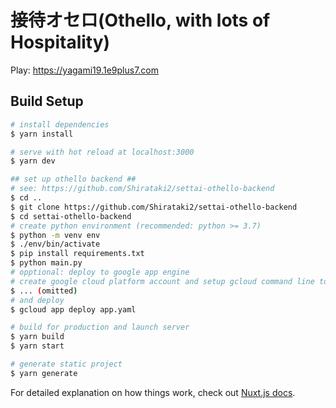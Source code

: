 # 接待オセロ(Othello, with lots of Hospitality)

Play: https://yagami19.1e9plus7.com

## Build Setup

``` bash
# install dependencies
$ yarn install

# serve with hot reload at localhost:3000
$ yarn dev

## set up othello backend ##
# see: https://github.com/Shirataki2/settai-othello-backend
$ cd ..
$ git clone https://github.com/Shirataki2/settai-othello-backend
$ cd settai-othello-backend
# create python environment (recommended: python >= 3.7)
$ python -m venv env
$ ./env/bin/activate
$ pip install requirements.txt
$ python main.py
# opptional: deploy to google app engine
# create google cloud platform account and setup gcloud command line tools
$ ... (omitted)
# and deploy
$ gcloud app deploy app.yaml

# build for production and launch server
$ yarn build
$ yarn start

# generate static project
$ yarn generate
```

For detailed explanation on how things work, check out [Nuxt.js docs](https://nuxtjs.org).
